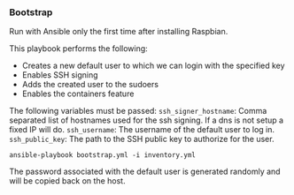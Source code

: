 ### Bootstrap
Run with Ansible only the first time after installing Raspbian.

This playbook performs the following:
- Creates a new default user to which we can login with the specified key
- Enables SSH signing
- Adds the created user to the sudoers
- Enables the containers feature

The following variables must be passed:
`ssh_signer_hostname`: Comma separated list of hostnames used for the ssh signing. If a dns is not setup a fixed IP will do.
`ssh_username`: The username of the default user to log in.
`ssh_public_key`: The path to the SSH public key to authorize for the user.
```
ansible-playbook bootstrap.yml -i inventory.yml
```
The password associated with the default user is generated randomly and will be copied back on the host.
